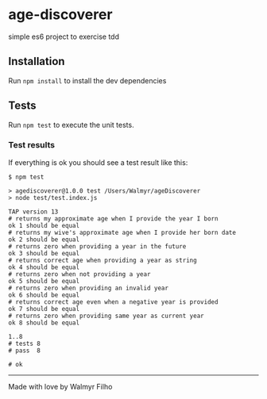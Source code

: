 # age-discoverer
simple es6 project to exercise tdd

## Installation

Run `npm install` to install the dev dependencies

## Tests

Run `npm test` to execute the unit tests.

### Test results

If everything is ok you should see a test result like this:

```
$ npm test

> agediscoverer@1.0.0 test /Users/Walmyr/ageDiscoverer
> node test/test.index.js

TAP version 13
# returns my approximate age when I provide the year I born
ok 1 should be equal
# returns my wive's approximate age when I provide her born date
ok 2 should be equal
# returns zero when providing a year in the future
ok 3 should be equal
# returns correct age when providing a year as string
ok 4 should be equal
# returns zero when not providing a year
ok 5 should be equal
# returns zero when providing an invalid year
ok 6 should be equal
# returns correct age even when a negative year is provided
ok 7 should be equal
# returns zero when providing same year as current year
ok 8 should be equal

1..8
# tests 8
# pass  8

# ok
```
___

Made with love by Walmyr Filho
